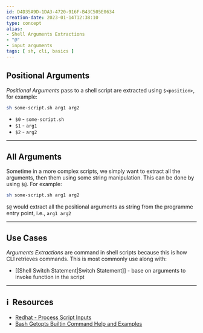 ```yaml
---
id: D4D35A9D-1DA3-4720-916F-B43C505E0634
creation-date: 2023-01-14T12:38:10 
type: concept
alias: 
- Shell Arguments Extractions 
- "@"
- input arguments
tags: [ sh, cli, basics ]
---
```


## Positional Arguments

*Positional Arguments* pass to a shell script are extracted using `$<position>`, for example: 
```bash
sh some-script.sh arg1 arg2
```

- `$0` - `some-script.sh`
- `$1` - `arg1`
- `$2` - `arg2`

---
## All Arguments

Sometime in a more complex scripts, we simply want to extract all the arguments, then them using some string manipulation. This can be done by using `$@`. For example: 

```bash
sh some-script.sh arg1 arg2
```

`$@` would extract all the positional arguments as string from the programme entry point, i.e., `arg1 arg2`

---
## Use Cases 

*Arguments Extractions* are command in shell scripts because this is how CLI retrieves commands. This is most commonly use along with:
- [[Shell Switch Statement|Switch Statement]] - base on arguments to invoke function in the script



---
## ℹ️  Resources
- [Redhat - Process Script Inputs](https://www.redhat.com/sysadmin/process-script-inputs)
- [Bash Getopts Builtin Command Help and Examples](https://www.computerhope.com/unix/bash/getopts.htm)